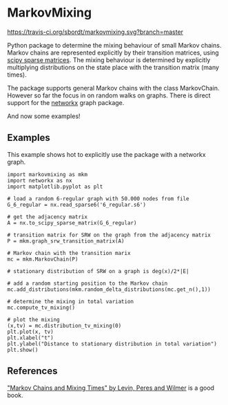 # MarkovMixing

https://travis-ci.org/sbordt/markovmixing.svg?branch=master

Python package to determine the mixing behaviour of small Markov chains. Markov chains are represented explicitly by their transition matrices, using [scipy sparse matrices](https://docs.scipy.org/doc/scipy-0.14.0/reference/sparse.html). The mixing behaviour is determined by explicitly multiplying distributions on the state place with the transition matrix (many times). 

The package supports general Markov chains with the class MarkovChain. However so far the focus in on random walks on graphs. There is direct support for the [networkx](https://networkx.github.io/) graph package.

And now some examples!
    
## Examples
This example shows hot to explicitly use the package with a networkx graph.



    import markovmixing as mkm
    import networkx as nx
    import matplotlib.pyplot as plt

    # load a random 6-regular graph with 50.000 nodes from file
    G_6_regular = nx.read_sparse6('6_regular.s6')

    # get the adjacency matrix
    A = nx.to_scipy_sparse_matrix(G_6_regular)

    # transition matrix for SRW on the graph from the adjacency matrix 
    P = mkm.graph_srw_transition_matrix(A)

    # Markov chain with the transition marix
    mc = mkm.MarkovChain(P)

    # stationary distribution of SRW on a graph is deg(x)/2*|E|

    # add a random starting position to the Markov chain
    mc.add_distributions(mkm.random_delta_distributions(mc.get_n(),1))

    # determine the mixing in total variation 
    mc.compute_tv_mixing()

    # plot the mixing
    (x,tv) = mc.distribution_tv_mixing(0)
    plt.plot(x, tv)
    plt.xlabel("t")
    plt.ylabel("Distance to stationary distribution in total variation")
    plt.show()

## References

   
["Markov Chains and Mixing Times" by Levin, Peres and Wilmer](http://pages.uoregon.edu/dlevin/MARKOV/markovmixing.pdf) is a good book.
